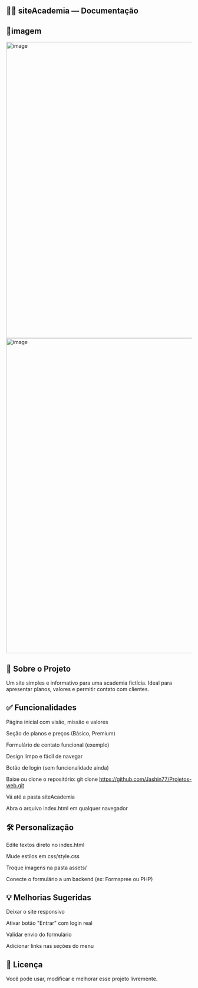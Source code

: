 ## 🏋️‍♂️ siteAcademia — Documentação

## 📸imagem
<img width="1866" height="803" alt="image" src="https://github.com/user-attachments/assets/daf6813a-8f59-4476-8ae8-974f442173f6" />
<img width="1773" height="854" alt="image" src="https://github.com/user-attachments/assets/a097ffe6-f12e-4e63-ad68-b9051a7ac12f" />

## 📌 Sobre o Projeto
Um site simples e informativo para uma academia fictícia. Ideal para apresentar planos, valores e permitir contato com clientes.

## ✅ Funcionalidades
Página inicial com visão, missão e valores

Seção de planos e preços (Básico, Premium)

Formulário de contato funcional (exemplo)

Design limpo e fácil de navegar

Botão de login (sem funcionalidade ainda)

Baixe ou clone o repositório:
git clone https://github.com/Jashin77/Projetos-web.git

Vá até a pasta siteAcademia

Abra o arquivo index.html em qualquer navegador

## 🛠️ Personalização
Edite textos direto no index.html

Mude estilos em css/style.css

Troque imagens na pasta assets/

Conecte o formulário a um backend (ex: Formspree ou PHP)

## 💡 Melhorias Sugeridas
Deixar o site responsivo

Ativar botão "Entrar" com login real

Validar envio do formulário

Adicionar links nas seções do menu

## 🪪 Licença
Você pode usar, modificar e melhorar esse projeto livremente.
